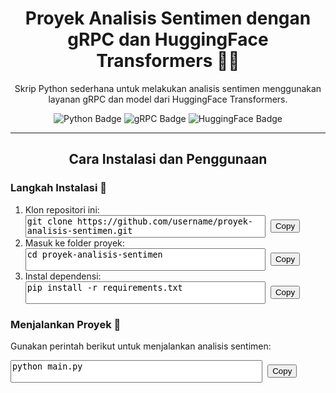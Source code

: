 <h1 align="center">Proyek Analisis Sentimen dengan gRPC dan HuggingFace Transformers 🌟🧠</h1>
<p align="center">Skrip Python sederhana untuk melakukan analisis sentimen menggunakan layanan gRPC dan model dari HuggingFace Transformers.</p>

<div align="center">
    <img src="https://img.shields.io/badge/python-3670A0?style=for-the-badge&logo=python&logoColor=ffdd54" alt="Python Badge">
    <img src="https://img.shields.io/badge/grpc-6554C0?style=for-the-badge&logo=grpc&logoColor=white" alt="gRPC Badge">
    <img src="https://img.shields.io/badge/HuggingFace-yellow?style=for-the-badge&logo=HuggingFace&logoColor=black" alt="HuggingFace Badge">
</div>

---

<h2 align="center">Cara Instalasi dan Penggunaan</h2>

<h3>Langkah Instalasi 🚀</h3>
<ol>
    <li>Klon repositori ini:
        <div style="display: flex; align-items: center; gap: 8px;">
            <textarea id="clone-command" readonly style="width: 80%; resize: none;">git clone https://github.com/username/proyek-analisis-sentimen.git</textarea>
            <button onclick="copyText('clone-command')">Copy</button>
        </div>
    </li>
    <li>Masuk ke folder proyek:
        <div style="display: flex; align-items: center; gap: 8px;">
            <textarea id="cd-command" readonly style="width: 80%; resize: none;">cd proyek-analisis-sentimen</textarea>
            <button onclick="copyText('cd-command')">Copy</button>
        </div>
    </li>
    <li>Instal dependensi:
        <div style="display: flex; align-items: center; gap: 8px;">
            <textarea id="install-command" readonly style="width: 80%; resize: none;">pip install -r requirements.txt</textarea>
            <button onclick="copyText('install-command')">Copy</button>
        </div>
    </li>
</ol>

<h3>Menjalankan Proyek 📄</h3>
<p>Gunakan perintah berikut untuk menjalankan analisis sentimen:</p>
<div style="display: flex; align-items: center; gap: 8px;">
    <textarea id="run-command" readonly style="width: 80%; resize: none;">python main.py</textarea>
    <button onclick="copyText('run-command')">Copy</button>
</div>

<script>
function copyText(elementId) {
    const textarea = document.getElementById(elementId);
    textarea.select();
    document.execCommand('copy');
    alert('Text berhasil disalin ke clipboard!');
}
</script>
